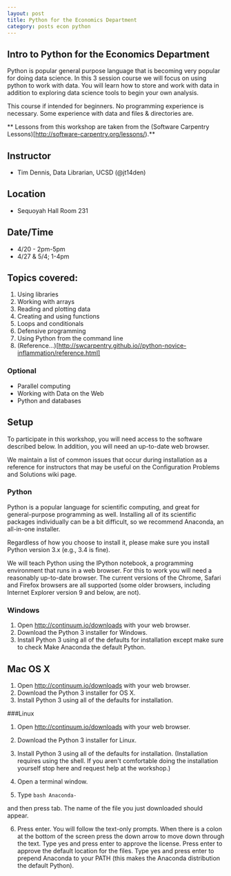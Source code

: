 ```yaml
---
layout: post
title: Python for the Economics Department
category: posts econ python
---
```


## Intro to Python for the Economics Department

Python is popular general purpose language that is becoming very popular for doing data science. In this 3 session course we will focus on using python to work with data. You will learn how to store and work with data in addition to exploring data science tools to begin your own analysis.  

This course if intended for beginners. No programming experience is necessary. Some experience with data and files & directories are.

** Lessons from this workshop are taken from the (Software Carpentry Lessons)[http://software-carpentry.org/lessons/).**

## Instructor

* Tim Dennis, Data Librarian, UCSD (@jt14den)

## Location 

* Sequoyah Hall Room 231

## Date/Time

* 4/20 - 2pm-5pm 
* 4/27 & 5/4; 1-4pm

## Topics covered:

1. Using libraries
1. Working with arrays
1. Reading and plotting data
1. Creating and using functions
1. Loops and conditionals
1. Defensive programming
1. Using Python from the command line
1. (Reference...)[http://swcarpentry.github.io//python-novice-inflammation/reference.html]

### Optional 

* Parallel computing
* Working with Data on the Web
* Python and databases

## Setup

To participate in this workshop, you will need access to the software described below. In addition, you will need an up-to-date web browser.

We maintain a list of common issues that occur during installation as a reference for instructors that may be useful on the Configuration Problems and Solutions wiki page.


### Python

Python is a popular language for scientific computing, and great for general-purpose programming as well. Installing all of its scientific packages individually can be a bit difficult, so we recommend Anaconda, an all-in-one installer.

Regardless of how you choose to install it, please make sure you install Python version 3.x (e.g., 3.4 is fine).

We will teach Python using the IPython notebook, a programming environment that runs in a web browser. For this to work you will need a reasonably up-to-date browser. The current versions of the Chrome, Safari and Firefox browsers are all supported (some older browsers, including Internet Explorer version 9 and below, are not).

### Windows

1. Open http://continuum.io/downloads with your web browser.
2. Download the Python 3 installer for Windows.
3. Install Python 3 using all of the defaults for installation except make sure to check Make Anaconda the default Python.

## Mac OS X

1. Open http://continuum.io/downloads with your web browser.
2. Download the Python 3 installer for OS X.
3. Install Python 3 using all of the defaults for installation.

###Linux

1. Open http://continuum.io/downloads with your web browser.
2. Download the Python 3 installer for Linux.
3. Install Python 3 using all of the defaults for installation. (Installation requires using the shell. If you aren't comfortable doing the installation yourself stop here and request help at the workshop.)
4. Open a terminal window.

5. Type
`bash Anaconda-`

and then press tab. The name of the file you just downloaded should appear.

6. Press enter. You will follow the text-only prompts. When there is a colon at the bottom of the screen press the down arrow to move down through the text. Type yes and press enter to approve the license. Press enter to approve the default location for the files. Type yes and press enter to prepend Anaconda to your PATH (this makes the Anaconda distribution the default Python).


